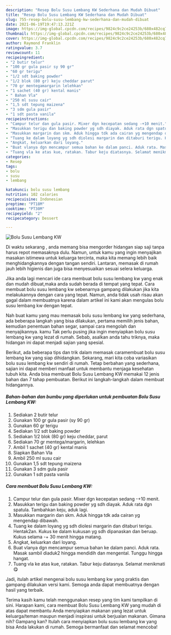 ```yaml
---
description: "Resep Bolu Susu Lembang KW Sederhana dan Mudah Dibuat"
title: "Resep Bolu Susu Lembang KW Sederhana dan Mudah Dibuat"
slug: 755-resep-bolu-susu-lembang-kw-sederhana-dan-mudah-dibuat
date: 2021-06-19T19:47:13.221Z
image: https://img-global.cpcdn.com/recipes/9824c9c2ce24253b/680x482cq70/bolu-susu-lembang-kw-foto-resep-utama.jpg
thumbnail: https://img-global.cpcdn.com/recipes/9824c9c2ce24253b/680x482cq70/bolu-susu-lembang-kw-foto-resep-utama.jpg
cover: https://img-global.cpcdn.com/recipes/9824c9c2ce24253b/680x482cq70/bolu-susu-lembang-kw-foto-resep-utama.jpg
author: Raymond Franklin
ratingvalue: 3.7
reviewcount: 11
recipeingredient:
- "2 butir telur"
- "100 gr gula pasir sy 90 gr"
- "60 gr terigu"
- "1/2 sdt baking powder"
- "1/2 blok (80 gr) keju cheddar parut"
- "70 gr mentegamargarin lelehkan"
- "1 sachet (40 gr) kental manis"
- " Bahan Vla"
- "250 ml susu cair"
- "1,5 sdt tepung maizena"
- "3 sdm gula pasir"
- "1 sdt pasta vanila"
recipeinstructions:
- "Campur telur dan gula pasir. Mixer dgn kecepatan sedang -+10 menit."
- "Masukkan terigu dan baking powder yg sdh diayak. Aduk rata dgn spatula. Tambahkan keju, aduk lagi."
- "Masukkan margarin dan skm. Aduk hingga tdk ada cairan yg mengendap dibawah."
- "Tuang ke dalam loyang yg sdh diolesi margarin dan ditaburi terigu. Hentak2an. Kukus ke dalam kukusan yg sdh dipanaskan dan beruap. Kukus selama -+ 30 menit hingga matang."
- "Angkat, keluarkan dari loyang."
- "Buat vlanya dgn mencampur semua bahan ke dalam panci. Aduk rata. Masak sambil diaduk2 hingga mendidih dan mengental. Tunggu hingga hangat."
- "Tuang vla ke atas kue, ratakan. Tabur keju diatasnya. Selamat menikmati 😋"
categories:
- Resep
tags:
- bolu
- susu
- lembang

katakunci: bolu susu lembang 
nutrition: 102 calories
recipecuisine: Indonesian
preptime: "PT18M"
cooktime: "PT30M"
recipeyield: "2"
recipecategory: Dessert

---
```



![Bolu Susu Lembang KW](https://img-global.cpcdn.com/recipes/9824c9c2ce24253b/680x482cq70/bolu-susu-lembang-kw-foto-resep-utama.jpg)

Di waktu  sekarang , anda memang bisa mengorder hidangan siap saji tanpa harus repot memasaknya dulu. Namun, untuk kamu yang ingin menyajikan masakan istimewa untuk keluarga tercinta, maka kita memang lebih baik menghidangkannya dengan tangan sendiri. Lantaran, memasak di rumah jauh lebih higienis dan juga bisa menyesuaikan sesuai selera keluarga.

Jika anda lagi mencari ide cara membuat bolu susu lembang kw yang enak dan mudah dibuat,maka anda sudah berada di tempat yang tepat. Cara membuat bolu susu lembang kw  sebenarnya gampang dilakukan jika kita melakukannya dengan cara yang tepat. Namun, anda tidak usah risau akan gagal dalam membuatnya 
karena dalam artikel ini kami akan mengulas bolu susu lembang kw dengan tepat.  



Nah buat kamu yang mau memasak bolu susu lembang kw yang sederhana, ada beberapa langkah yang bisa dilakukan, pertama memilih jenis bahan, kemudian penentuan bahan segar, sampai cara mengolah dan menyajikannya. kamu Tak perlu pusing jika ingin menyiapkan bolu susu lembang kw yang lezat di rumah. Sebab, asalkan anda  tahu triknya, maka hidangan ini dapat menjadi sajian yang spesial.

Berikut, ada beberapa tips dan trik dalam memasak caramembuat bolu susu lembang kw yang siap dihidangkan. Sekarang, mari kita coba variasikan bolu susu lembang kw sendiri di rumah. Tetap berbahan yang sederhana, sajian ini dapat memberi manfaat untuk membantu menjaga kesehatan tubuh kita. Anda bisa membuat Bolu Susu Lembang KW memakai 12 jenis bahan dan 7 tahap pembuatan. Berikut ini langkah-langkah dalam membuat hidangannya.

<!--inarticleads1-->

##### Bahan-bahan dan bumbu yang diperlukan untuk pembuatan Bolu Susu Lembang KW:

1. Sediakan 2 butir telur
1. Gunakan 100 gr gula pasir (sy 90 gr)
1. Gunakan 60 gr terigu
1. Sediakan 1/2 sdt baking powder
1. Sediakan 1/2 blok (80 gr) keju cheddar, parut
1. Sediakan 70 gr mentega/margarin, lelehkan
1. Ambil 1 sachet (40 gr) kental manis
1. Siapkan  Bahan Vla
1. Ambil 250 ml susu cair
1. Gunakan 1,5 sdt tepung maizena
1. Gunakan 3 sdm gula pasir
1. Gunakan 1 sdt pasta vanila




<!--inarticleads2-->

##### Cara membuat Bolu Susu Lembang KW:

1. Campur telur dan gula pasir. Mixer dgn kecepatan sedang -+10 menit.
1. Masukkan terigu dan baking powder yg sdh diayak. Aduk rata dgn spatula. Tambahkan keju, aduk lagi.
1. Masukkan margarin dan skm. Aduk hingga tdk ada cairan yg mengendap dibawah.
1. Tuang ke dalam loyang yg sdh diolesi margarin dan ditaburi terigu. Hentak2an. Kukus ke dalam kukusan yg sdh dipanaskan dan beruap. Kukus selama -+ 30 menit hingga matang.
1. Angkat, keluarkan dari loyang.
1. Buat vlanya dgn mencampur semua bahan ke dalam panci. Aduk rata. Masak sambil diaduk2 hingga mendidih dan mengental. Tunggu hingga hangat.
1. Tuang vla ke atas kue, ratakan. Tabur keju diatasnya. Selamat menikmati 😋




Jadi, itulah artikel mengenai  bolu susu lembang kw  yang praktis dan gampang dilakukan versi kami. Semoga anda dapat membuatnya dengan hasil yang terbaik. 

Terima kasih kamu telah menggunakan resep yang tim kami tampilkan di sini. Harapan kami, cara membuat  Bolu Susu Lembang KW yang mudah di atas dapat membantu Anda menyiapkan makanan yang lezat untuk keluarga/teman maupun menjadi inspirasi untuk berjualan makanan. Gimana nih? Gampang kan? Itulah cara menyiapkan bolu susu lembang kw yang bisa Anda lakukan di rumah. Semoga bermanfaat dan selamat mencoba!

